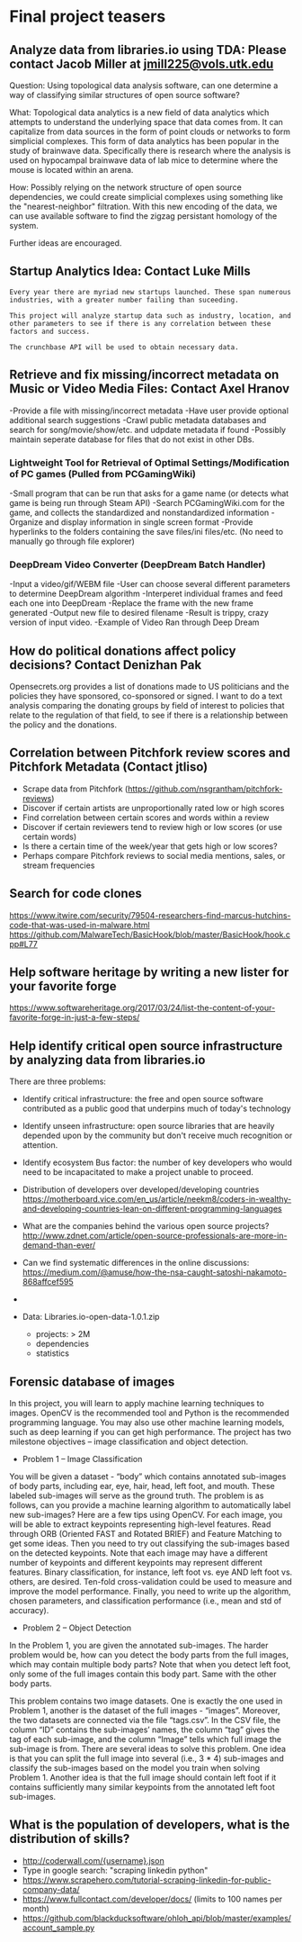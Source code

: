 # Final project teasers

## Analyze data from libraries.io using TDA: Please contact Jacob Miller at jmill225@vols.utk.edu

Question: Using topological data analysis software, can one determine a way of classifying similar structures of open source software?

What: Topological data analytics is a new field of data analytics which attempts to understand the underlying space that data comes from. It can capitalize from data sources in the form of point clouds or networks to form simplicial complexes. This form of data analytics has been popular in the study of brainwave data. Specifically there is research where the analysis is used on hypocampal brainwave data of lab mice to determine where the mouse is located within an arena.

How: Possibly relying on the network structure of open source dependencies, we could create simplicial complexes using something like the "nearest-neighbor" filtration. With this new encoding of the data, we can use available software to find the zigzag persistant homology of the system.

Further ideas are encouraged. 

## Startup Analytics Idea: Contact Luke Mills

    Every year there are myriad new startups launched. These span numerous industries, with a greater number failing than suceeding.

    This project will analyze startup data such as industry, location, and other parameters to see if there is any correlation between these factors and success.
    
    The crunchbase API will be used to obtain necessary data.

## Retrieve and fix missing/incorrect metadata on Music or Video Media Files: Contact Axel Hranov

-Provide a file with missing/incorrect metadata
-Have user provide optional additional search suggestions
-Crawl public metadata databases and search for song/movie/show/etc. and udpdate metadata if found
-Possibly maintain seperate database for files that do not exist in other DBs.

### Lightweight Tool for Retrieval of Optimal Settings/Modification of PC games (Pulled from PCGamingWiki)

-Small program that can be run that asks for a game name (or detects what game is being run through Steam API)
-Search PCGamingWiki.com for the game, and collects the standardized and nonstandardized information
-Organize and display information in single screen format
-Provide hyperlinks to the folders containing the save files/ini files/etc. (No need to manually go through file explorer)

### DeepDream Video Converter (DeepDream Batch Handler)

-Input a video/gif/WEBM file
-User can choose several different parameters to determine DeepDream algorithm
-Interperet individual frames and feed each one into DeepDream
-Replace the frame with the new frame generated
-Output new file to desired filename
-Result is trippy, crazy version of input video.
-Example of Video Ran through Deep Dream

## How do political donations affect policy decisions?  Contact Denizhan Pak

Opensecrets.org provides a list of donations made to US politicians and the policies they have sponsored, co-sponsored or signed. I want to do a text analysis comparing the donating groups by field of interest to policies that relate to the regulation of that field, to see if there is a relationship between the policy and the donations.


## Correlation between Pitchfork review scores and Pitchfork Metadata (Contact jtliso)
 - Scrape data from Pitchfork (https://github.com/nsgrantham/pitchfork-reviews)
 - Discover if certain artists are unproportionally rated low or high scores
 - Find correlation between certain scores and words within a review
 - Discover if certain reviewers tend to review high or low scores (or use certain words)
 - Is there a certain time of the week/year that gets high or low scores?
 - Perhaps compare Pitchfork reviews to social media mentions, sales, or stream frequencies

## Search for code clones
   https://www.itwire.com/security/79504-researchers-find-marcus-hutchins-code-that-was-used-in-malware.html
   https://github.com/MalwareTech/BasicHook/blob/master/BasicHook/hook.cpp#L77
   
## Help software heritage by writing a new lister for your favorite forge
   https://www.softwareheritage.org/2017/03/24/list-the-content-of-your-favorite-forge-in-just-a-few-steps/


## Help identify critical open source infrastructure by analyzing data from libraries.io 
There are three problems:

- Identify critical infrastructure: the free and open source
  software contributed as a public good that underpins much of
  today's technology 


- Identify unseen infrastructure: open source libraries that are
  heavily depended upon by the community but don't receive much
  recognition or attention. 

- Identify ecosystem Bus factor: the number of key developers who
  would need to be incapacitated to make a project unable to
  proceed. 

- Distribution of developers over developed/developing countries https://motherboard.vice.com/en_us/article/neekm8/coders-in-wealthy-and-developing-countries-lean-on-different-programming-languages

- What are the companies behind the various open source projects?http://www.zdnet.com/article/open-source-professionals-are-more-in-demand-than-ever/

- Can we find systematic differences in the online discussions: https://medium.com/@amuse/how-the-nsa-caught-satoshi-nakamoto-868affcef595

- 

- Data: Libraries.io-open-data-1.0.1.zip
   - projects: > 2M
   - dependencies
   - statistics


## Forensic database of images

In this project, you will learn to apply machine learning techniques
to images. OpenCV is the recommended tool and Python is the
recommended programming language. You may also use other machine
learning models, such as deep learning if you can get high
performance. The project has two milestone objectives – image
classification and object detection. 

- Problem 1 – Image Classification

You will be given a dataset - “body” which contains annotated
sub-images of body parts, including ear, eye, hair, head, left foot,
and mouth. These labeled sub-images will serve as the ground
truth. The problem is as follows, can you provide a machine learning
algorithm to automatically label new sub-images? Here are a few tips
using OpenCV. 
For each image, you will be able to extract keypoints representing
high-level features. Read through ORB (Oriented FAST and Rotated
BRIEF) and Feature Matching to get some ideas. Then you need to try
out classifying the sub-images based on the detected keypoints. Note
that each image may have a different number of keypoints and
different keypoints may represent different features. Binary
classification, for instance, left foot vs. eye AND left foot
vs. others, are desired. Ten-fold cross-validation could be used to
measure and improve the model performance. Finally, you need to
write up the algorithm, chosen parameters, and classification
performance (i.e., mean and std of accuracy). 

- Problem 2 – Object Detection

In the Problem 1, you are given the annotated sub-images. The harder
problem would be, how can you detect the body parts from the full
images, which may contain multiple body parts? Note that when you
detect left foot, only some of the full images contain this body
part. Same with the other body parts. 

This problem contains two image datasets. One is exactly the one
used in Problem 1, another is the dataset of the full images -
“images”. Moreover, the two datasets are connected via the file
“tags.csv”. In the CSV file, the column “ID” contains the
sub-images’ names, the column “tag” gives the tag of each sub-image,
and the column “Image” tells which full image the sub-image is
from. 
There are several ideas to solve this problem. One idea is that you
can split the full image into several (i.e., 3 * 4) sub-images and
classify the sub-images based on the model you train when solving
Problem 1.  Another idea is that the full image should contain left
foot if it contains sufficiently many similar keypoints from the
annotated left foot sub-images.

## What is the population of developers, what is the distribution of skills?
  - http://coderwall.com/{username}.json
  - Type in google search: "scraping linkedin python"
  - https://www.scrapehero.com/tutorial-scraping-linkedin-for-public-company-data/
  - https://www.fullcontact.com/developer/docs/ (limits to 100 names per month)
  - https://github.com/blackducksoftware/ohloh_api/blob/master/examples/account_sample.py


